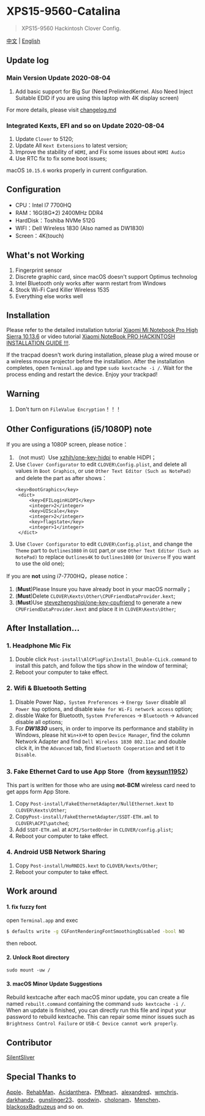 # XPS15-9560-Catalina

> XPS15-9560 Hackintosh Clover Config.

 [中文](README.md) | [English](README_EN.md) 

## Update log

### Main Version Update 2020-08-04

1. Add basic support for Big Sur (Need PrelinkedKernel. Also Need Inject Suitable EDID if you are using this laptop with 4K display screen)

For more details, please visit [changelog.md](https://github.com/jardenliu/XPS15-9560-Catalina/blob/master/changelog.md)

### Integrated Kexts, EFI and so on Update 2020-08-04

1. Update `Clover` to 5120; 
2. Update All `Kext Extensions` to latest version;
3. Improve the stability of `HDMI`, and Fix some issues about `HDMI Audio`
4. Use RTC fix to fix some boot issues;

macOS `10.15.6` works properly in current configuration.

## Configuration

- CPU：Intel I7 7700HQ
- RAM：16G(8G\*2) 2400MHz DDR4
- HardDisk：Toshiba NVMe 512G
- WIFI：Dell Wireless 1830 (Also named as DW1830)
- Screen：4K(touch)

## What's not Working

1. Fingerprint sensor
2. Discrete graphic card, since macOS doesn't support Optimus technolog
3. Intel Bluetooth only works after warm restart from Windows
4. Stock Wi-Fi Card Killer Wireless 1535
5. Everything else works well

## Installation

Please refer to the detailed installation tutorial [Xiaomi Mi Notebook Pro High Sierra 10.13.6](https://www.tonymacx86.com/threads/guide-xiaomi-mi-notebook-pro-high-sierra-10-13-6.242724) or video tutorial [Xiaomi NoteBook PRO HACKINTOSH INSTALLATION GUIDE !!!](https://www.youtube.com/watch?v=72sPmkpxCvc).

If the tracpad doesn't work during installation, please plug a wired mouse or a wireless mouse projector before the installation. After the installation completes, open `Terminal.app` and type `sudo kextcache -i /`. Wait for the process ending and restart the device. Enjoy your trackpad!

## Warning

1. Don't turn on `FileValue Encryption`！！！

## Other Configurations (i5/1080P) note
If you are using a 1080P screen, please notice：
1. （not must）Use [xzhih/one-key-hidpi](https://github.com/xzhih/one-key-hidpi) to enable HiDPI；
2. Use `Clover Configurator` to edit `CLOVER\Config.plist`, and delete all values in `Boot Graphics`, or use `Other Text Editor (Such as NotePad)` and delete the part as after shows：
   ```
   <key>BootGraphics</key>
	<dict>
		<key>EFILoginHiDPI</key>
		<integer>2</integer>
		<key>UIScale</key>
		<integer>2</integer>
		<key>flagstate</key>
		<integer>1</integer>
	</dict>
   ```
3. Use `Clover Configurator` to edit `CLOVER\Config.plist`, and change the `Theme` part to `Outlines1080` in `GUI` part,or use `Other Text Editor (Such as NotePad)` to replace `Outlines4K` to `Outlines1080` (or `Universe` If you want to use the old one);

If you are **not** using i7-7700HQ，please notice：
1. (**Must**)Please Insure you have already boot in your macOS normally；
2. (**Must**)Delete `CLOVER\Kexts\Other\CPUFriendDataProvider.kext`;
3. (**Must**)Use [stevezhengshiqi/one-key-cpufriend](https://github.com/stevezhengshiqi/one-key-cpufriend/blob/master/README_CN.md) to generate a new `CPUFriendDataProvider.kext` and place it in `CLOVER\Kexts\Other`;

## After Installation...

### 1. Headphone Mic Fix

1. Double click `Post-install\AlCPlugFix\Install_Double-CLick.command` to install this patch, and follow the tips show in the window of terminal;
2. Reboot your computer to take effect.

### 2. Wifi & Bluetooth Setting

1. Disable Power Nap，`System Preferences` -> `Energy Saver` disable all `Power Nap` options, and disable `Wake for Wi-Fi network access` option;
2. dissble Wake for Bluetooth, `System Preferences` -> `Bluetooth` -> `Advanced` disable all options;
3. For **_DW1830_** users, in order to imporve its performance and stability in Windows, please hit `Win+X+M` to open `Device Manager`, find the column Network Adapter and find `Dell Wireless 1830 802.11ac` and double click it, in the `Advanced` tab, find `Bluetooth Cooperation` and set it to `Disable`.  

### 3. Fake Ethernet Card to use App Store（from [keysun11952](https://github.com/keysun11952)）

This part is written for those who are using **not-BCM** wireless card need to get apps form App Store. 

1. Copy `Post-install/FakeEthernetAdapter/NullEthernet.kext` to `CLOVER\Kexts\Other`;
2. Copy`Post-install/FakeEthernetAdapter/SSDT-ETH.aml` to `CLOVER\ACPI\patched`;
3. Add `SSDT-ETH.aml` at `ACPI/SortedOrder` in `CLOVER/config.plist`;
4. Reboot your computer to take effect.

### 4. Android USB Network Sharing

1. Copy `Post-install/HoRNDIS.kext` to `CLOVER/kexts/Other`;
2. Reboot your computer to take effect.

## Work around

#### 1. fix fuzzy font

open `Terminal.app` and exec

```bash
$ defaults write -g CGFontRenderingFontSmoothingDisabled -bool NO
```

then reboot.

#### 2. Unlock Root directory

```
sudo mount -uw /
```

#### 3. macOS Minor Update Suggestions

Rebuild kextcache after each macOS minor update, you can create a file named `rebuilt.command` containing the command `sudo kextcache -i /`. When an update is finished, you can directly run this file and input your password to rebuild kextcache. This can repair some minor issues such as `Brightness Control Failure` or `USB-C Device cannot work properly`.

## Contributor
[SilentSliver](https://github.com/SilentSliver)

## Special Thanks to

[Apple](https://www.apple.com)、[RehabMan](https://github.com/RehabMan)、[Acidanthera](https://github.com/acidanthera)、[PMheart](https://github.com/PMheart)、[alexandred](https://github.com/alexandred)、[wmchris](https://github.com/wmchris)、[darkhandz](https://github.com/darkhandz)、[gunslinger23](https://github.com/gunslinger23)、[goodwin](https://github.com/goodwin)、[cholonam](https://github.com/cholonam/)、[Menchen](https://github.com/Menchen)、[blackosx](https://sourceforge.net/u/blackosx/profile/)[Badruzeus](https://sourceforge.net/u/badruzeus/profile/) and so on.

